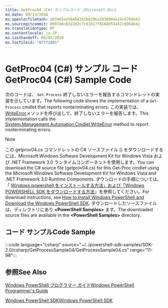 ```yaml
---
title: GetProc04 (C#) サンプルコード |Microsoft Docs
ms.date: 09/13/2016
ms.openlocfilehash: dd3965ee504641b1b629ba203090ee14c670da43
ms.sourcegitcommit: 0907b8c6322d2c7c61b17f8168d53452c8964b41
ms.translationtype: MT
ms.contentlocale: ja-JP
ms.lasthandoff: 08/05/2020
ms.locfileid: "87771891"
---
```

# <a name="getproc04-c-sample-code"></a><span data-ttu-id="0203a-102">GetProc04 (C#) サンプル コード</span><span class="sxs-lookup"><span data-stu-id="0203a-102">GetProc04 (C#) Sample Code</span></span>

<span data-ttu-id="0203a-103">次のコードは、 `Get-Process` 終了しないエラーを報告するコマンドレットの実装を示しています。</span><span class="sxs-lookup"><span data-stu-id="0203a-103">The following code shows the implementation of a `Get-Process` cmdlet that reports nonterminating errors.</span></span> <span data-ttu-id="0203a-104">この実装では、 [WriteError](/dotnet/api/System.Management.Automation.Cmdlet.WriteError)メソッドを呼び出して、終了しないエラーを報告します。</span><span class="sxs-lookup"><span data-stu-id="0203a-104">This implementation calls the [System.Management.Automation.Cmdlet.WriteError](/dotnet/api/System.Management.Automation.Cmdlet.WriteError) method to report nonterminating errors.</span></span>

> [!NOTE]
> <span data-ttu-id="0203a-105">この getprov04.cs コマンドレットの C# ソースファイル () をダウンロードするには、Microsoft Windows Software Development Kit for Windows Vista および .NET Framework 3.0 ランタイムコンポーネントを使用します。</span><span class="sxs-lookup"><span data-stu-id="0203a-105">You can download the C# source file (getprov04.cs) for this Get-Proc cmdlet using the Microsoft Windows Software Development Kit for Windows Vista and .NET Framework 3.0 Runtime Components.</span></span> <span data-ttu-id="0203a-106">ダウンロードの手順については、「 [Windows powershell をインストールする方法」および「Windows POWERSHELL SDK をダウンロードする方法](/powershell/scripting/developer/installing-the-windows-powershell-sdk)」を参照してください。</span><span class="sxs-lookup"><span data-stu-id="0203a-106">For download instructions, see [How to Install Windows PowerShell and Download the Windows PowerShell SDK](/powershell/scripting/developer/installing-the-windows-powershell-sdk).</span></span>
> <span data-ttu-id="0203a-107">ダウンロードしたソースファイルは、ディレクトリにあり **\<PowerShell Samples>** ます。</span><span class="sxs-lookup"><span data-stu-id="0203a-107">The downloaded source files are available in the **\<PowerShell Samples>** directory.</span></span>

## <a name="code-sample"></a><span data-ttu-id="0203a-108">コード サンプル</span><span class="sxs-lookup"><span data-stu-id="0203a-108">Code Sample</span></span>

:::code language="csharp" source="~/../powershell-sdk-samples/SDK-2.0/csharp/GetProcessSample04/GetProcessSample04.cs" range="11-98":::

## <a name="see-also"></a><span data-ttu-id="0203a-109">参照</span><span class="sxs-lookup"><span data-stu-id="0203a-109">See Also</span></span>

[<span data-ttu-id="0203a-110">Windows PowerShell プログラマー ガイド</span><span class="sxs-lookup"><span data-stu-id="0203a-110">Windows PowerShell Programmer's Guide</span></span>](./windows-powershell-programmer-s-guide.md)

[<span data-ttu-id="0203a-111">Windows PowerShell SDK</span><span class="sxs-lookup"><span data-stu-id="0203a-111">Windows PowerShell SDK</span></span>](../windows-powershell-reference.md)
